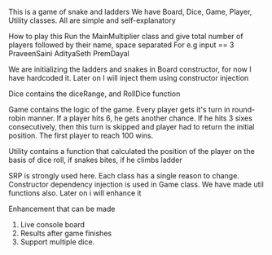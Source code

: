 This is a game of snake and ladders
We have Board, Dice, Game, Player, Utility classes. All are simple and self-explanatory

How to play this
Run the MainMultiplier class
and give total number of players followed by their name, space separated
For e.g 
input == 3 PraveenSaini AdityaSeth PremDayal


We are initializing the ladders and snakes in Board constructor, for now I have hardcoded it. Later on I will inject them using constructor injection

Dice contains the diceRange, and RollDice function

Game contains the logic of the game. Every player gets it's turn in round-robin manner. If a player hits 6, he gets another chance.
If he hits 3 sixes consecutively, then this turn is skipped and player had to return the initial position.
The first player to reach 100 wins.

Utility contains a function that calculated the position of the player on the basis of dice roll, if snakes bites, if he climbs ladder



SRP is strongly used here. Each class has a single reason to change.
Constructor dependency injection is used in Game class.
We have made util functions also.
Later on i will enhance it

Enhancement that can be made
1. Live console board
2. Results after game finishes
4. Support multiple dice.
